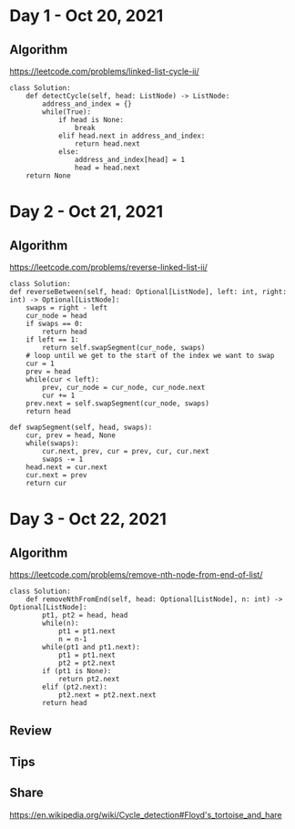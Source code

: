 # Day 1 - Oct 20, 2021
## Algorithm
https://leetcode.com/problems/linked-list-cycle-ii/

    class Solution:
        def detectCycle(self, head: ListNode) -> ListNode:
            address_and_index = {}
            while(True):
                if head is None:
                    break
                elif head.next in address_and_index:
                    return head.next
                else:
                    address_and_index[head] = 1
                    head = head.next
        return None
# Day 2 - Oct 21, 2021
## Algorithm
https://leetcode.com/problems/reverse-linked-list-ii/

    class Solution:
    def reverseBetween(self, head: Optional[ListNode], left: int, right: int) -> Optional[ListNode]:
        swaps = right - left
        cur_node = head
        if swaps == 0:
            return head
        if left == 1:
            return self.swapSegment(cur_node, swaps)
        # loop until we get to the start of the index we want to swap
        cur = 1
        prev = head
        while(cur < left):
            prev, cur_node = cur_node, cur_node.next
            cur += 1
        prev.next = self.swapSegment(cur_node, swaps)
        return head
    
    def swapSegment(self, head, swaps):
        cur, prev = head, None
        while(swaps):
            cur.next, prev, cur = prev, cur, cur.next
            swaps -= 1
        head.next = cur.next
        cur.next = prev
        return cur
# Day 3 - Oct 22, 2021
## Algorithm
https://leetcode.com/problems/remove-nth-node-from-end-of-list/

    class Solution:
        def removeNthFromEnd(self, head: Optional[ListNode], n: int) -> Optional[ListNode]:
            pt1, pt2 = head, head
            while(n):
                pt1 = pt1.next
                n = n-1
            while(pt1 and pt1.next):
                pt1 = pt1.next
                pt2 = pt2.next
            if (pt1 is None):
                return pt2.next
            elif (pt2.next):
                pt2.next = pt2.next.next
            return head

## Review

## Tips

## Share
https://en.wikipedia.org/wiki/Cycle_detection#Floyd's_tortoise_and_hare
